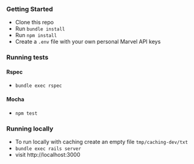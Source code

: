 ### Getting Started

- Clone this repo
- Run `bundle install`
- Run `npm install`
- Create a `.env` file with your own personal Marvel API keys

### Running tests
#### Rspec
- `bundle exec rspec`

#### Mocha
- `npm test`

### Running locally
- To run locally with caching create an empty file `tmp/caching-dev/txt`
- `bundle exec rails server`
- visit http://localhost:3000